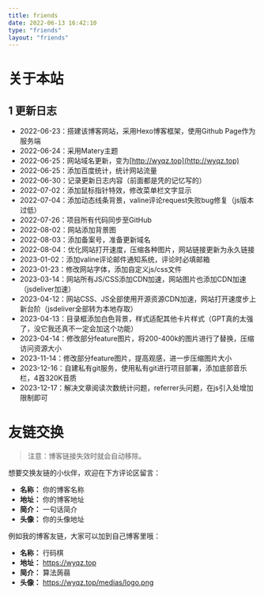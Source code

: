 ```yaml
---
title: friends
date: 2022-06-13 16:42:10
type: "friends"
layout: "friends"
---
```


# 关于本站

## 1 更新日志

- 2022-06-23：搭建该博客网站，采用Hexo博客框架，使用Github Page作为服务端
- 2022-06-24：采用Matery主题
- 2022-06-25：网站域名更新，变为[http://wyqz.top](http://wyqz.top)
- 2022-06-25：添加百度统计，统计网站流量
- 2022-06-30：记录更新日志内容（前面都是凭的记忆写的）
- 2022-07-02：添加鼠标指针特效，修改菜单栏文字显示
- 2022-07-04：添加动态线条背景，valine评论request失败bug修复（js版本过低）
- 2022-07-26：项目所有代码同步至GitHub
- 2022-08-02：网站添加背景图
- 2022-08-03：添加备案号，准备更新域名
- 2022-08-04：优化网站打开速度，压缩各种图片，网站链接更新为永久链接
- 2023-01-02：添加valine评论邮件通知系统，评论时必填邮箱
- 2023-01-23：修改网站字体，添加自定义js/css文件
- 2023-03-14：网站所有JS/CSS添加CDN加速，网站图片也添加CDN加速（jsdeliver加速）
- 2023-04-12：网站CSS、JS全部使用开源资源CDN加速，网站打开速度步上新台阶（jsdeliver全部转为本地存取）
- 2023-04-13：目录框添加白色背景，样式适配其他卡片样式（GPT真的太强了，没它我还真不一定会加这个功能）
- 2023-04-14：修改部分feature图片，将200-400k的图片进行了替换，压缩访问资源大小
- 2023-11-14：修改部分feature图片，提高观感，进一步压缩图片大小
- 2023-12-16：自建私有git服务，使用私有git进行项目部署，添加底部音乐栏，4首320K音质
- 2023-12-17：解决文章阅读次数统计问题，referrer头问题，在js引入处增加限制即可




# 友链交换

> 注意：博客链接失效时就会自动移除。

想要交换友链的小伙伴，欢迎在下方评论区留言：
* **名称：** 你的博客名称
* **地址：** 你的博客地址
* **简介：** 一句话简介
* **头像：** 你的头像地址

例如我的博客友链，大家可以加到自己博客里哦：
* **名称：** 行码棋
* **地址：** https://wyqz.top
* **简介：** 算法蒟蒻
* **头像：** https://wyqz.top/medias/logo.png

